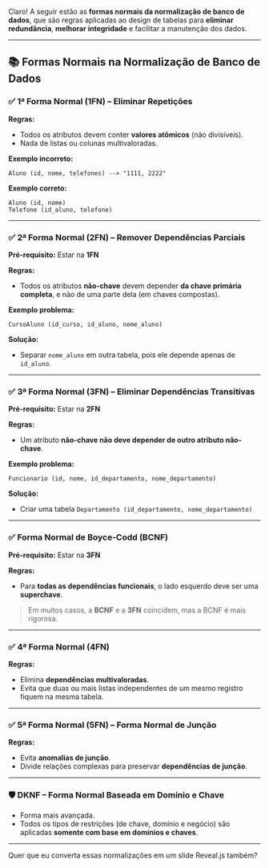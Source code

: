 Claro! A seguir estão as **formas normais da normalização de banco de dados**, que são regras aplicadas ao design de tabelas para **eliminar redundância**, **melhorar integridade** e facilitar a manutenção dos dados.

---

## 📚 Formas Normais na Normalização de Banco de Dados

### ✅ 1ª Forma Normal (1FN) – Eliminar Repetições

**Regras:**

* Todos os atributos devem conter **valores atômicos** (não divisíveis).
* Nada de listas ou colunas multivaloradas.

**Exemplo incorreto:**

```plaintext
Aluno (id, nome, telefones) --> "1111, 2222"
```

**Exemplo correto:**

```plaintext
Aluno (id, nome)
Telefone (id_aluno, telefone)
```

---

### ✅ 2ª Forma Normal (2FN) – Remover Dependências Parciais

**Pré-requisito:** Estar na **1FN**

**Regras:**

* Todos os atributos **não-chave** devem depender **da chave primária completa**, e não de uma parte dela (em chaves compostas).

**Exemplo problema:**

```plaintext
CursoAluno (id_curso, id_aluno, nome_aluno)
```

**Solução:**

* Separar `nome_aluno` em outra tabela, pois ele depende apenas de `id_aluno`.

---

### ✅ 3ª Forma Normal (3FN) – Eliminar Dependências Transitivas

**Pré-requisito:** Estar na **2FN**

**Regras:**

* Um atributo **não-chave não deve depender de outro atributo não-chave**.

**Exemplo problema:**

```plaintext
Funcionario (id, nome, id_departamento, nome_departamento)
```

**Solução:**

* Criar uma tabela `Departamento (id_departamento, nome_departamento)`

---

### ✅ Forma Normal de Boyce-Codd (BCNF)

**Pré-requisito:** Estar na **3FN**

**Regras:**

* Para **todas as dependências funcionais**, o lado esquerdo deve ser uma **superchave**.

> Em muitos casos, a **BCNF** e a **3FN** coincidem, mas a BCNF é mais rigorosa.

---

### ✅ 4ª Forma Normal (4FN)

**Regras:**

* Elimina **dependências multivaloradas**.
* Evita que duas ou mais listas independentes de um mesmo registro fiquem na mesma tabela.

---

### ✅ 5ª Forma Normal (5FN) – Forma Normal de Junção

**Regras:**

* Evita **anomalias de junção**.
* Divide relações complexas para preservar **dependências de junção**.

---

### 🛡️ DKNF – Forma Normal Baseada em Domínio e Chave

* Forma mais avançada.
* Todos os tipos de restrições (de chave, domínio e negócio) são aplicadas **somente com base em domínios e chaves**.

---

Quer que eu converta essas normalizações em um slide Reveal.js também?
